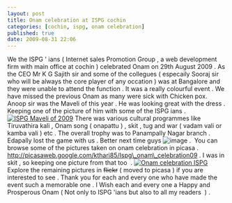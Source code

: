 ```yaml
---
layout: post
title: Onam celebration at ISPG cochin
categories: [cochin, ispg, onam celebration]
published: true
date: 2009-08-31 22:06
---
```

We the ISPG ' ians ( Internet sales Promotion Group , a web development firm with main office at cochin ) celebrated Onam on 29th August 2009 . As the CEO Mr K G Sajith sir and some of the collegues ( especaily Sooraj sir who will be always the core player of any occation ) was at Bangalore and they were unable to attend the function . It was a really colourful event . We have missed the previous Onam as many were sick with Chicken pox.  Anoop sir was the Maveli of this year . He was looking great with the dress . Keeping one of the picture of him with some of the ISPG ians .  [![ISPG Maveli of 2009](http://farm3.static.flickr.com/2451/3930442199_2580cd1ecb.jpg)](http://www.flickr.com/photos/harikt/3930442199/)  There was various cultural programmes like Tiruvathira kali , Onam song ( onapattu ) , skit , tug and war ( vadam vali or kamba vali ) etc . The overall trophy was to Panampally Nagar branch . Edapally lost the game with us . Better next time guys ![image](http://www.harikt.com/sites/all/modules/fckeditor/fckeditor/editor/images/smiley/msn/regular_smile.gif) .   You can browse some of the pictures taken on onam celebration in picasa . http://picasaweb.google.com/kthari85/Ispg\_onam\_celebration09 .  I was in skit , so keeping one picture from that too  .  [![Onam celebration ISPG](http://farm4.static.flickr.com/3475/3930442203_355e4bcbb1.jpg)](http://www.flickr.com/photos/harikt/3930442203/)  Explore the remaining pictures in ~~flickr~~ ( moved to picasa ) if you are interested to see . Thank you for each and every one who have made the event such a memorable one . I Wish each and every one a Happy and Prosperous Onam ( Not only to ISPG 'ians but also to all my readers  ) .   
